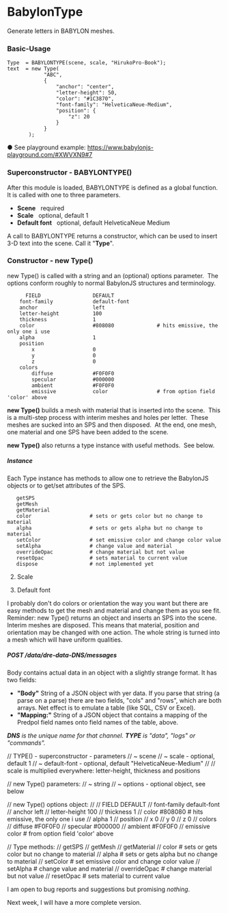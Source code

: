 # BabylonType

Generate letters in BABYLON meshes.

### Basic-Usage

	Type  = BABYLONTYPE(scene, scale, "HirukoPro-Book");
	text  = new Type( 
	            "ABC",
	            {
	                "anchor": "center",
	                "letter-height": 50,
	                "color": "#1C3870",
	                "font-family": "HelveticaNeue-Medium",
	                "position": {
	                    "z": 20
	                }
	            }
	       );

&#9679; See playground example:
https://www.babylonjs-playground.com/#XWVXN9#7

### Superconstructor - BABYLONTYPE()

After this module is loaded, BABYLONTYPE is defined as a global function.  It is called with one to three parameters.
- **Scene** &nbsp; required
- **Scale** &nbsp; optional, default 1
- **Default font** &nbsp; optional, default HelveticaNeue Medium

A call to BABYLONTYPE returns a constructor, which can be used to insert 3-D text into the scene.  Call it "**Type**".

### Constructor - new Type()

new Type() is called with a string and an (optional) options parameter.&nbsp; The options conform roughly to normal BabylonJS structures and terminology.

	      FIELD                 DEFAULT
	    font-family             default-font
	    anchor                  left
	    letter-height           100
	    thickness               1
	    color                   #808080              # hits emissive, the only one i use
	    alpha                   1
	    position
	        x                   0
	        y                   0
	        z                   0
	    colors
	        diffuse             #F0F0F0
	        specular            #000000
	        ambient             #F0F0F0
	        emissive            color                # from option field 'color' above


**new Type()** builds a mesh with material that is inserted into the scene.&nbsp; This is a multi-step process with interim meshes and holes per letter.&nbsp;  These meshes are sucked into an SPS and then disposed.&nbsp; At the end, one mesh, one material and one SPS have been added to the scene.

**new Type()** also returns a type instance with useful methods.&nbsp; See below.

##### Instance

Each Type instance has methods to allow one to retrieve the BabylonJS objects or to get/set attributes of the SPS.

	   getSPS
	   getMesh
	   getMaterial
	   color                   # sets or gets color but no change to material
	   alpha                   # sets or gets alpha but no change to material
	   setColor                # set emissive color and change color value
	   setAlpha                # change value and material
	   overrideOpac            # change material but not value
	   resetOpac               # sets material to current value
	   dispose                 # not implemented yet



2) Scale

3) Default font

I probably don't do colors or orientation the way you want but there are easy methods to get the mesh and material and change them as you see fit.  Reminder:  new Type() returns an object and inserts an SPS into the scene.  Interim meshes are disposed.  This means that material, position and orientation may be changed with one action.  The whole string is turned into a mesh which will have uniform qualities.
##### POST /data/dre-data-_DNS_/messages
Body contains actual data in an object with a slightly strange format.  It has two fields:
- **"Body"** String of a JSON object with yer data.  If you parse that string (a parse on a parse) there are two fields, "cols" and "rows", which are both arrays.  Net effect is to emulate a table (like SQL, CSV or Excel).
- **"Mapping:"**  String of a JSON object that contains a mapping of the Predpol field names onto field names of the table, above.

_**DNS** is the unique name for that channel._
_**TYPE** is "data", "logs" or "commands"._


  // TYPE() - superconstructor - parameters
  //   ~ scene
  //   ~ scale                 - optional, default 1
  //   ~ default-font          - optional, default "HelveticaNeue-Medium"
  //
  // scale is multiplied everywhere:  letter-height, thickness and positions


  // new Type() parameters:
  //   ~ string
  //   ~ options               - optional object, see below
  
  // new Type() options object:
  // 
  //      FIELD                 DEFAULT
  //   font-family             default-font
  //   anchor                  left
  //   letter-height           100
  //   thickness               1
  //   color                   #808080              # hits emissive, the only one i use
  //   alpha                   1
  //   position
  //       x                   0
  //       y                   0
  //       z                   0
  //   colors
  //       diffuse             #F0F0F0
  //       specular            #000000
  //       ambient             #F0F0F0
  //       emissive            color                # from option field 'color' above

  // Type methods:
  //   getSPS
  //   getMesh
  //   getMaterial
  //   color                   # sets or gets color but no change to material
  //   alpha                   # sets or gets alpha but no change to material
  //   setColor                # set emissive color and change color value
  //   setAlpha                # change value and material
  //   overrideOpac            # change material but not value
  //   resetOpac               # sets material to current value



I am open to bug reports and suggestions but promising *nothing*.

Next week, I will have a more complete version.